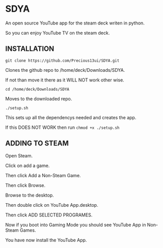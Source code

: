 # SDYA
An open source YouTube app for the steam deck writen in python.

So you can enjoy YouTube TV on the steam deck.

## INSTALLATION
```
git clone https://github.com/Precious13ui/SDYA.git
```
Clones the github repo to /home/deck/Downloads/SDYA.

If not than move it there as it WILL NOT work other wise.

```
cd /home/deck/Downloads/SDYA
```
Moves to the downloaded repo.
```
./setup.sh
```
This sets up all the dependencys needed and creates the app.

If this DOES NOT WORK then run ```chmod +x ./setup.sh```

## ADDING TO STEAM
Open Steam.

Click on add a game.

Then click Add a Non-Steam Game.

Then click Browse.

Browse to the desktop.

Then double click on YouTube App.desktop.

Then click ADD SELECTED PROGRAMES.

Now if you boot into Gaming Mode you should see YouTube App in Non-Steam Games.

You have now install the YouTube App.
